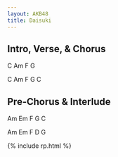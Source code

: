 ```yaml
---
layout: AKB48
title: Daisuki
---
```

## Intro, Verse, & Chorus 
C Am F G 

C Am F G C 

## Pre-Chorus & Interlude 
Am Em F G C 

Am Em F D G 

{% include rp.html %}
